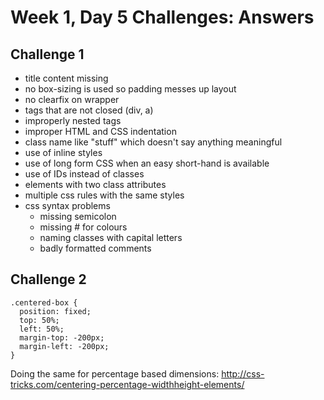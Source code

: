 # Week 1, Day 5 Challenges: Answers

## Challenge 1

- title content missing
- no box-sizing is used so padding messes up layout
- no clearfix on wrapper
- tags that are not closed (div, a)
- improperly nested tags
- improper HTML and CSS indentation
- class name like "stuff" which doesn't say anything meaningful
- use of inline styles
- use of long form CSS when an easy short-hand is available
- use of IDs instead of classes
- elements with two class attributes
- multiple css rules with the same styles
- css syntax problems
	* missing semicolon
	* missing # for colours
	* naming classes with capital letters
	* badly formatted comments
	
## Challenge 2

```
.centered-box {
  position: fixed;
  top: 50%;
  left: 50%;
  margin-top: -200px;
  margin-left: -200px;
}
```

Doing the same for percentage based dimensions:
http://css-tricks.com/centering-percentage-widthheight-elements/